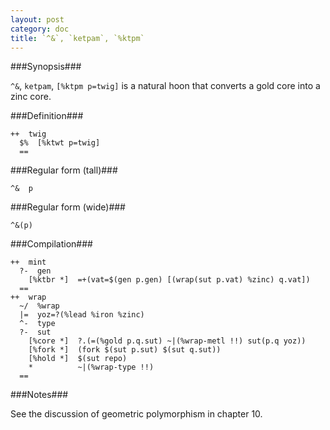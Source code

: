 ```yaml
---
layout: post
category: doc
title: `^&`, `ketpam`, `%ktpm`
---
```


###Synopsis###

`^&`, `ketpam`, `[%ktpm p=twig]` is a natural hoon that
converts a gold core into a zinc core.

###Definition###

    ++  twig  
      $%  [%ktwt p=twig]
      ==

###Regular form (tall)###

    ^&  p

###Regular form (wide)###

    ^&(p)

###Compilation###
    
    ++  mint
      ?-  gen
        [%ktbr *]  =+(vat=$(gen p.gen) [(wrap(sut p.vat) %zinc) q.vat])
      ==
    ++  wrap
      ~/  %wrap
      |=  yoz=?(%lead %iron %zinc)
      ^-  type
      ?-  sut
        [%core *]  ?.(=(%gold p.q.sut) ~|(%wrap-metl !!) sut(p.q yoz))
        [%fork *]  (fork $(sut p.sut) $(sut q.sut))
        [%hold *]  $(sut repo)
        *          ~|(%wrap-type !!)
      ==

###Notes###

See the discussion of geometric polymorphism in chapter 10.


